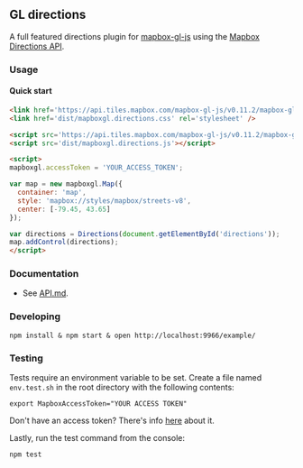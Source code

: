 GL directions
---

A full featured directions plugin for [mapbox-gl-js](https://github.com/mapbox/mapbox-gl-js) using the [Mapbox Directions API](https://www.mapbox.com/developers/api/directions/).

### Usage

#### Quick start

```html
<link href='https://api.tiles.mapbox.com/mapbox-gl-js/v0.11.2/mapbox-gl.css' rel='stylesheet' />
<link href='dist/mapboxgl.directions.css' rel='stylesheet' />

<script src='https://api.tiles.mapbox.com/mapbox-gl-js/v0.11.2/mapbox-gl.js'></script>
<script src='dist/mapboxgl.directions.js'></script>

<script>
mapboxgl.accessToken = 'YOUR_ACCESS_TOKEN';

var map = new mapboxgl.Map({
  container: 'map',
  style: 'mapbox://styles/mapbox/streets-v8',
  center: [-79.45, 43.65]
});

var directions = Directions(document.getElementById('directions'));
map.addControl(directions);
</script>
```

### Documentation

- See [API.md](https://github.com/mapbox/gl-directions/blob/v1/API.md).

### Developing

    npm install & npm start & open http://localhost:9966/example/

### Testing

Tests require an environment variable to be set. Create a file named `env.test.sh`
in the root directory with the following contents:

    export MapboxAccessToken="YOUR ACCESS TOKEN"

Don't have an access token? There's info [here](https://www.mapbox.com/help/create-api-access-token/) about it.

Lastly, run the test command from the console:

    npm test
